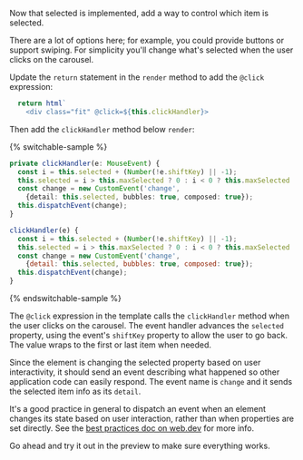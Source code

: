 Now that selected is implemented, add a way to control which item is selected.

There are a lot of options here; for example, you could provide buttons or support
swiping. For simplicity you'll change what's selected when the user clicks on the
carousel.

Update the `return` statement in the `render` method to add the `@click`
expression:

```ts
  return html`
    <div class="fit" @click=${this.clickHandler}>
```

Then add the `clickHandler` method below `render`:

{% switchable-sample %}

```ts
private clickHandler(e: MouseEvent) {
  const i = this.selected + (Number(!e.shiftKey) || -1);
  this.selected = i > this.maxSelected ? 0 : i < 0 ? this.maxSelected : i;
  const change = new CustomEvent('change',
    {detail: this.selected, bubbles: true, composed: true});
  this.dispatchEvent(change);
}
```

```js
clickHandler(e) {
  const i = this.selected + (Number(!e.shiftKey) || -1);
  this.selected = i > this.maxSelected ? 0 : i < 0 ? this.maxSelected : i;
  const change = new CustomEvent('change',
    {detail: this.selected, bubbles: true, composed: true});
  this.dispatchEvent(change);
}
```

{% endswitchable-sample %}

The `@click` expression in the template calls the `clickHandler` method when
the user clicks on the carousel. The event handler advances the `selected`
property, using the event's `shiftKey` property to allow the user to go back.
The value wraps to the first or last item when needed.

Since the element is changing the selected property based on user interactivity,
it should send an event describing what happened so other application code
can easily respond. The event name is `change` and it sends the selected item
info as its `detail`.

<litdev-aside type="positive" no-header>

It's a good practice in general to dispatch an event when an element changes
its state based on user interaction, rather than when properties are set
directly. See the [best practices doc on web.dev](https://web.dev/index.md/#events)
for more info.

</litdev-aside>

Go ahead and try it out in the preview to make sure everything works.

